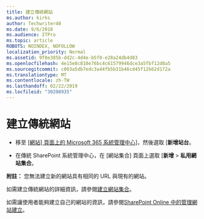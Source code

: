```yaml
---
title: 建立傳統網站
ms.author: kirks
author: Techwriter40
ms.date: 9/6/2018
ms.audience: ITPro
ms.topic: article
ROBOTS: NOINDEX, NOFOLLOW
localization_priority: Normal
ms.assetid: 9f8e385b-dd2c-4d4e-b5f0-e28a24db4d83
ms.openlocfilehash: 4e15e8c810e76bc4c61579946dce3a5fbf12d8a5
ms.sourcegitcommit: c003a5db7edc3a44fb5b31b46cd45f12b62d172a
ms.translationtype: MT
ms.contentlocale: zh-TW
ms.lasthandoff: 02/22/2019
ms.locfileid: "30208935"
---
```

# <a name="create-a-classic-site"></a>建立傳統網站

- 移至 [[網站] 頁面上的 Microsoft 365 系統管理中心](https://portal.office.com/adminportal/home#/SitesList)]，然後選取 [**新增站台**。 
    
- 在傳統 SharePoint 系統管理中心，在 [網站集合] 頁面上選取 [**新增** \> **私用網站集合**。 
    
 **附註：** 您無法建立新的網站具有相同的 URL 與現有的網站。 
  
如需建立傳統網站的詳細資訊，請參閱[建立網站集合](https://go.microsoft.com/fwlink/?linkid=866295)。
  
如需讓使用者能夠建立自己的網站的資訊，請參閱[SharePoint Online 中的管理網站建立](https://go.microsoft.com/fwlink/?linkid=866296)。
  

